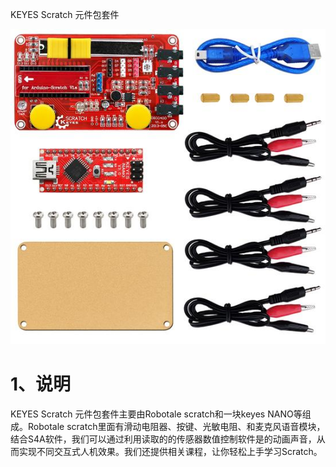 KEYES Scratch 元件包套件

![](media/e4754453f6499e03ee49442152f7f0a9.jpg)

# 1、说明

KEYES Scratch 元件包套件主要由Robotale scratch和一块keyes NANO等组成。Robotale scratch里面有滑动电阻器、按键、光敏电阻、和麦克风语音模块，结合S4A软件，我们可以通过利用读取的的传感器数值控制软件是的动画声音，从而实现不同交互式人机效果。我们还提供相关课程，让你轻松上手学习Scratch。
